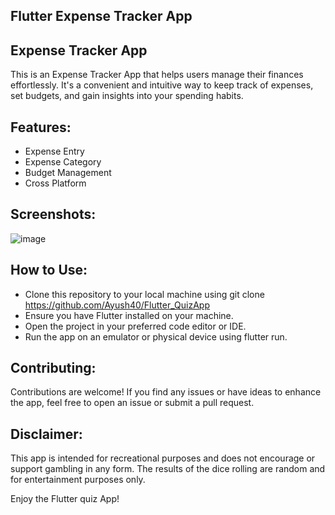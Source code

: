## Flutter Expense Tracker App

## Expense Tracker App

This is an Expense Tracker App that helps users manage their finances effortlessly. It's a convenient and intuitive way to keep track of expenses, set budgets, and gain insights into your spending habits.

## Features:

- Expense Entry 
- Expense Category
- Budget Management
- Cross Platform
  
## Screenshots:

![image](https://github.com/godotengine/godot/assets/100126332/f6c66c74-3f3c-4b9b-9d0c-76839b464dab)

## How to Use:

- Clone this repository to your local machine using git clone https://github.com/Ayush40/Flutter_QuizApp
- Ensure you have Flutter installed on your machine.
- Open the project in your preferred code editor or IDE.
- Run the app on an emulator or physical device using flutter run.

## Contributing:

Contributions are welcome! If you find any issues or have ideas to enhance the app, feel free to open an issue or submit a pull request.

## Disclaimer:

This app is intended for recreational purposes and does not encourage or support gambling in any form. The results of the dice rolling are random and for entertainment purposes only.

Enjoy the Flutter quiz App!
